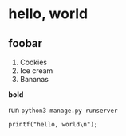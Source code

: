 # hello, world

## foobar


1. Cookies
1. Ice cream
1. Bananas

**bold**

run `python3 manage.py runserver`


```
printf("hello, world\n");
```
